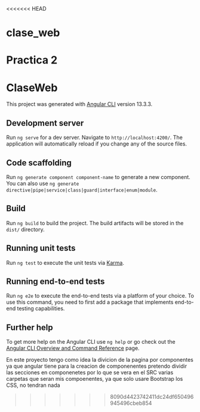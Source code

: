 <<<<<<< HEAD
# clase_web
Practica 2
=======
# ClaseWeb

This project was generated with [Angular CLI](https://github.com/angular/angular-cli) version 13.3.3.

## Development server

Run `ng serve` for a dev server. Navigate to `http://localhost:4200/`. The application will automatically reload if you change any of the source files.

## Code scaffolding

Run `ng generate component component-name` to generate a new component. You can also use `ng generate directive|pipe|service|class|guard|interface|enum|module`.

## Build

Run `ng build` to build the project. The build artifacts will be stored in the `dist/` directory.

## Running unit tests

Run `ng test` to execute the unit tests via [Karma](https://karma-runner.github.io).

## Running end-to-end tests

Run `ng e2e` to execute the end-to-end tests via a platform of your choice. To use this command, you need to first add a package that implements end-to-end testing capabilities.

## Further help

To get more help on the Angular CLI use `ng help` or go check out the [Angular CLI Overview and Command Reference](https://angular.io/cli) page.

En este proyecto tengo como idea la divicion de la pagina por componentes ya que angular tiene para la creacion de componenentes pretendo dividir las secciones en componenetes por lo que se vera en el SRC varias carpetas que seran mis compoenentes, ya que solo usare Bootstrap los CSS, no tendran nada
>>>>>>> 8090d4423742411dc24df650496945496cbeb854
